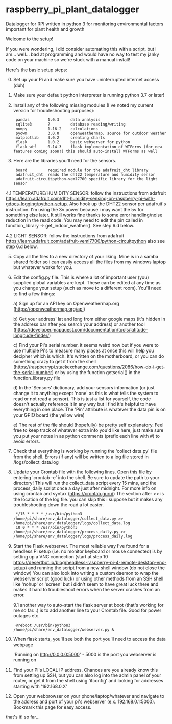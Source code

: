 # raspberry_pi_plant_datalogger
Datalogger for RPI written in python 3 for monitoring environmental factors important for plant health and growth

Welcome to the setup!

If you were wondering, i did consider automating this with a script, 
but i am... well... bad at programming and would have no way to test my janky code on your machine so we're stuck with a manual install!

Here's the basic setup steps:

0. Set up your Pi and make sure you have uninterrupted internet access (duh)

1. Make sure your default python interpreter is running python 3.7 or later!

2. Install any of the following missing modules (I've noted my current version for troubleshooting purposes):

    	pandas        1.0.3     data analysis
    	sqlite3       ?         database reading/writing
    	numpy         1.16.2    calculations
    	pyowm         3.0.0     openweathermap, source for outdoor weather
    	matplotlib    3.0.2     creating charts
    	flask         1.0.2     basic webserver for python
    	flask_wtf	  0.14.3    flask implementation of WTForms (for new features coming soon!) this should auto-install WTForms as well


3. Here are the libraries you'll need for the sensors.

    	board         required module for the adafruit_dht library
    	adafruit_dht  reads the dht22 temperature and humidity sensor
    	adafruit-circuitpython-veml7700 specific library for the light sensor

4.1 TEMPERATURE/HUMIDITY SENSOR: follow the instructions from adafruit https://learn.adafruit.com/dht-humidity-sensing-on-raspberry-pi-with-gdocs-logging/python-setup. Also hook up the DHT22 sensor per adafruit's instruction. I'm using the 3v power because i may want the 5v for something else later. It still works fine thanks to some error handling/noise reduction in the read code. You may need to edit the pin called in function_library -> get_indoor_weather().  See step 6.d below.

4.2 LIGHT SENSOR: follow the instructions from adafruit https://learn.adafruit.com/adafruit-veml7700/python-circuitpython also see step 6.d below.

5. Copy all the files to a new directory of your liking. Mine is in a samba shared folder so i can easily access all the files from my windows laptop but whatever works for you.

6. Edit the config.py file. This is where a lot of important user (you) supplied global variables are kept. These can be edited at any time as you change your setup (such as move to a different room). You'll need to find a few things:

    a) Sign up for an API key on Openweathermap.org (https://openweathermap.org/api)

    b) Get your address' lat and long from either google maps (it's hidden in the address bar after you search your address) or another tool (https://developer.mapquest.com/documentation/tools/latitude-longitude-finder/)

    c) Find your Pi's serial number, it seems weird now but if you were to use multiple Pi's to measure many places at once this will help you decipher which is which. It's written on the motherboard, or you can do something crazy to get it from the shell (https://raspberrypi.stackexchange.com/questions/2086/how-do-i-get-the-serial-number) or by using the function getserial() in the function_library.py file

    d) In the 'Sensors' dictionary, add your sensors information (or just change it to anything except 'none' as this is what tells the system to read or not read a sensor). This is just a list for yourself, the code doesn't actually reference it in any way but I find it's helpful to have everything in one place. The 'Pin' attribute is whatever the data pin is on your GPIO board (the yellow wire)

    e) The rest of the file should (hopefully) be pretty self explanatory. Feel free to keep track of whatever extra info you'd like here, just make sure you put your notes in as python comments (prefix each line with #) to avoid errors.


7. Check that everything is working by running the 'collect data.py' file from the shell. Errors (if any) will be written to a log file stored in /logs/collect_data.log

8. Update your Crontab file with the following lines. Open this file by entering 'crontab -e' into the shell. 
	Be sure to update the path to your directory! 
	This will run the collect_data script every 15 mins, and the process_daily script once a day just after midnight. 
	For more info on using crontab and syntax (https://crontab.guru/)
	The section after >> is the location of the log file. you can skip this i suppose but it makes any troubleshooting down the road a lot easier.

    	*/15 * * * * /usr/bin/python3 /home/pi/share/env_datalogger/collect_data.py >> /home/pi/share/env_datalogger/logs/collect_data.log
    	10 0 * * * /usr/bin/python3 /home/pi/share/env_datalogger/process_daily.py >> /home/pi/share/env_datalogger/logs/process_daily.log

9. Start the Flask webserver. The most reliable way I've found for a headless Pi setup (i.e. no monitor keyboard or mouse connected) is by setting up a VNC connection 
	(start at step 10 https://desertbot.io/blog/headless-raspberry-pi-4-remote-desktop-vnc-setup) and running the script from a new shell window (do not close the window)
	You can also look into writing a custom daemon to wrap the webserver script (good luck) or using other methods from an SSH shell like 'nohup' or 'screen' 
	but i didn't seem to have great luck there and makes it hard to troubleshoot errors when the server crashes from an error.
	
	9.1 another way to auto-start the flask server at boot (that's working for me so far...) is to add another line to your Crontab file. Good for power outages etc.
	
		@reboot /usr/bin/python3 /home/pi/share/env_datalogger/webserver.py &

10. When flask starts, you'll see both the port you'll need to access the data webpage

	'Running on http://0.0.0.0:5000' - 5000 is the port you webserver is running on

11. Find your Pi's LOCAL IP address. Chances are you already know this from setting up SSH, but you can also log into the admin panel of your router, or get it from 
	the shell using 'ifconfig' and looking for addresses starting with '192.168.0.X'

12. Open your webbrowser on your phone/laptop/whatever and navigate to the address and port of your pi's webserver (e.x. 192.168.0.1:5000). 
	Bookmark this page for easy access.



that's it! so far...
